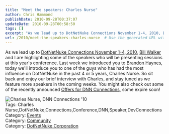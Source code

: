```yaml
---
title: "Meet the speakers: Charles Nurse"
author: Chris Hammond
publishDate: 2010-09-28T00:37:07
updateDate: 2010-09-28T00:58:50
tags: []
excerpt: "As we lead up to DotNetNuke Connections November 1-4, 2010, Bill Walker and I are highlighting some of the speakers who will be presenting sessions at this year’s conference. Last week we introduced you to Brandon Haynes, today we’ll introduce you to one of the guys who has had the most influence on DotNetNuke in the past 4 or 5 years, Charles Nurse. So sit back and enjoy our brief interview with Charles, and stay tuned as we feature more speakers in the coming weeks. You might also check out some of the recently announced Offers for DNN Connections, some expire soon!   Tags: Charles Nurse,DotNetNuke,Connections,Conference,DNN,Speaker,DevConnectionsCategory: EventsCategory: CommunityCategory: DotNetNuke Corporation"
url: /2010/meet-the-speakers-charles-nurse  # Use the generated URL with year
---
```

<p>As we lead up to <a href="https://www.dotnetnuke.com/News/Events/DotNetNukeConnections10/tabid/1512/Default.aspx" target="_blank">DotNetNuke Connections November 1-4, 2010</a>, <a href="https://www.dotnetnuke.com/Community/Blogs/tabid/825/BlogID/225/Default.aspx" target="_blank">Bill Walker</a> and I are highlighting some of the speakers who will be presenting sessions at this year's conference. Last week we introduced you to <a href="https://www.dotnetnuke.com/Community/Blogs/tabid/825/EntryId/2803/Meet-the-Speakers-Brandon-Haynes.aspx" target="_blank">Brandon Haynes</a>, today we'll introduce you to one of the guys who has had the most influence on DotNetNuke in the past 4 or 5 years, Charles Nurse. So sit back and enjoy our brief interview with Charles, and stay tuned as we feature more speakers in the coming weeks. You might also check out some of the recently announced <a href="https://www.dotnetnuke.com/News/Events/DotNetNukeConnections10/offers.aspx" target="_blank">Offers for DNN Connections</a>, some expire soon!</p> <img alt="Charles Nurse, DNN Connections '10" src="https://www.dotnetnuke.com/Portals/25/Conferences/Connections10/ConnectionsSpeaker_Nurse.jpg" style="border-width: 0px;border-style: solid;" />&nbsp; <div class="tags">Tags: Charles Nurse,DotNetNuke,Connections,Conference,DNN,Speaker,DevConnections</div> <div class="category">Category: <a href="https://www.dotnetnuke.com/Community/Blogs/tabid/825/CatID/14/Default.aspx">Events</a></div> <div class="category">Category: <a href="https://www.dotnetnuke.com/Community/Blogs/tabid/825/CatID/16/Default.aspx">Community</a></div> <div class="category">Category: <a href="https://www.dotnetnuke.com/Community/Blogs/tabid/825/CatID/15/Default.aspx">DotNetNuke Corporation</a></div> <img alt="" src="https://feeds.feedburner.com/~r/dnndaily/~4/R2swNqUaoJQ" height="1" width="1" />

